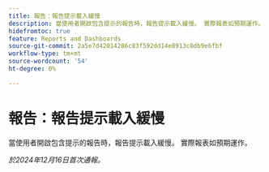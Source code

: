 ```yaml
---
title: 報告：報告提示載入緩慢
description: 當使用者開啟包含提示的報告時，報告提示載入緩慢。 實際報表如預期運作。
hidefromtoc: true
feature: Reports and Dashboards
source-git-commit: 2a5e7d42014286c83f592dd14e8913c0db9e6fbf
workflow-type: tm+mt
source-wordcount: '54'
ht-degree: 0%

---
```



# 報告：報告提示載入緩慢

當使用者開啟包含提示的報告時，報告提示載入緩慢。 實際報表如預期運作。

_於2024年12月16日首次通報。_
